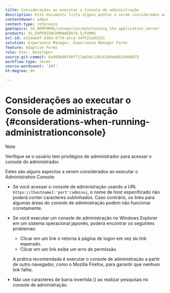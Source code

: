 ```yaml
---
title: Considerações ao executar o Console de administração
description: Este documento lista alguns pontos a serem considerados ao executar o Administration Console.
contentOwner: admin
content-type: reference
geptopics: SG_AEMFORMS/categories/maintaining_the_application_server
products: SG_EXPERIENCEMANAGER/6.5/FORMS
exl-id: e15dae6f-d30d-4770-a5ca-34f522a01d31
solution: Experience Manager, Experience Manager Forms
feature: Adaptive Forms
role: User, Developer
source-git-commit: 6a9806d8f40f711a610c130c63d9ab9b2460d075
workflow-type: tm+mt
source-wordcount: '147'
ht-degree: 0%

---
```


# Considerações ao executar o Console de administração {#considerations-when-running-administrationconsole}

>[!NOTE]
> 
> Verifique se o usuário tem privilégios de administrador para acessar o console do administrador.

Estes são alguns aspectos a serem considerados ao executar o Administration Console:

* Se você acessar o console de administração usando a URL `https://[hostname]:'port'/adminui`, o nome de host especificado não poderá conter caracteres sublinhados. Caso contrário, os links para algumas áreas do console de administração podem não funcionar corretamente.
* Se você executar um console de administração no Windows Explorer em um sistema operacional japonês, poderá encontrar os seguintes problemas:

   * Clicar em um link o retorna à página de logon em vez do link esperado.
   * Clicar em um link exibe um erro de permissão.

  A prática recomendada é executar o console de administração a partir de outro navegador, como o Mozilla Firefox, para garantir que nenhum link falhe.

* Não use caracteres de barra invertida () ao realizar pesquisas no console de administração.
